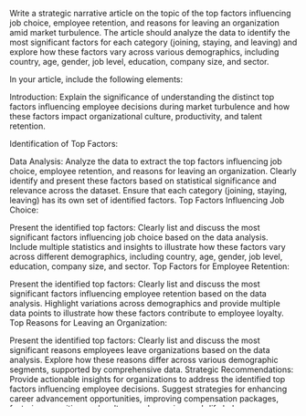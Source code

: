 Write a strategic narrative article on the topic of the top factors influencing job choice, employee retention, and reasons for leaving an organization amid market turbulence. The article should analyze the data to identify the most significant factors for each category (joining, staying, and leaving) and explore how these factors vary across various demographics, including country, age, gender, job level, education, company size, and sector.

In your article, include the following elements:

Introduction: Explain the significance of understanding the distinct top factors influencing employee decisions during market turbulence and how these factors impact organizational culture, productivity, and talent retention.

Identification of Top Factors:

Data Analysis: Analyze the data to extract the top factors influencing job choice, employee retention, and reasons for leaving an organization. Clearly identify and present these factors based on statistical significance and relevance across the dataset. Ensure that each category (joining, staying, leaving) has its own set of identified factors.
Top Factors Influencing Job Choice:

Present the identified top factors: Clearly list and discuss the most significant factors influencing job choice based on the data analysis. Include multiple statistics and insights to illustrate how these factors vary across different demographics, including country, age, gender, job level, education, company size, and sector.
Top Factors for Employee Retention:

Present the identified top factors: Clearly list and discuss the most significant factors influencing employee retention based on the data analysis. Highlight variations across demographics and provide multiple data points to illustrate how these factors contribute to employee loyalty.
Top Reasons for Leaving an Organization:

Present the identified top factors: Clearly list and discuss the most significant reasons employees leave organizations based on the data analysis. Explore how these reasons differ across various demographic segments, supported by comprehensive data.
Strategic Recommendations: Provide actionable insights for organizations to address the identified top factors influencing employee decisions. Suggest strategies for enhancing career advancement opportunities, improving compensation packages, fostering a positive work culture, and ensuring work-life balance.

Conclusion: Summarize the key findings and emphasize the importance of addressing the identified top factors as a strategic imperative for organizational success in retaining talent during turbulent times.

Make sure to support your arguments with relevant data and statistics, aiming for a comprehensive and engaging narrative that highlights the significance of understanding employee attitudes in shaping workplace policies. Focus exclusively on the top factors identified in the data to ensure clarity and relevance, ensuring that each category is distinctly addressed with thorough cross-demographic analysis.
